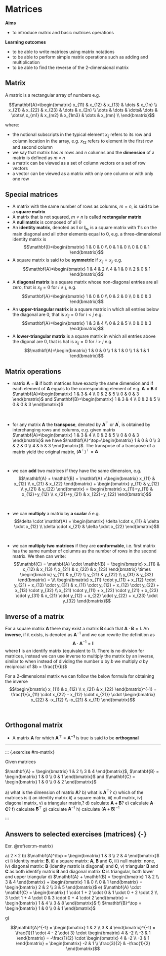 # Matrices

**Aims**

- to introduce matrix and basic matrices operations

**Learning outcomes**

- to be able to write matrices using matrix notations
- to be able to perform simple matrix operations such as adding and multiplication
- to be able to find the reverse of the 2-dimensional matrix

## Matrix
A matrix is a rectangular array of numbers e.g. 

$$\mathbf{A}=\begin{bmatrix}
  x_{11} & x_{12} & x_{13} & \dots & x_{1n} \\
  x_{21} & x_{22} & x_{23} & \dots & x_{2n} \\
  \dots & \dots & \dots& \dots & \dots\\
  x_{m1} & x_{m2} & x_{1m3} & \dots & x_{mn} \\
\end{bmatrix}$$

where:

- the notional subscripts in the typical element $x_{ij}$ refers to its row and column location in the array, e.g. $x_{12}$ refers to element in the first row and second column
- we say that matrix has $m$ rows and $n$ columns and the **dimension** of a matrix is defined as $m \times n$
- a matrix can be viewed as a set of column vectors or a set of row vectors
- a vector can be viewed as a matrix with only one column or with only one row

## Special matrices
- A matrix with the same number of rows as columns, $m = n$, is said to be a **square matrix**
- A matrix that is not squared, $m \neq n$ is called **rectangular matrix**
- A **null matrix** is composed of all 0
- An **identity matrix**, denoted as $\mathbf{I}$ or $\mathbf{I_n}$, is a square matrix with 1's on the main diagonal and all other elements equal to 0, e.g. a three-dimensional identity matrix is $$\mathbf{I}=\begin{bmatrix}
  1 & 0 & 0  \\
  0 & 1 & 0  \\
  0 & 0 & 1
\end{bmatrix}$$
- A square matrix is said to be **symmetric** if $x_{ij} = x_{ji}$ e.g. 
$$\mathbf{A}=\begin{bmatrix}
  1 & 4 & 2  \\
  4 & 1 & 0  \\
  2 & 0 & 1
\end{bmatrix}$$
- A **diagonal matrix** is a square matrix whose non-diagonal entries are all zero, that is $x_{ij} = 0$ for $i \neq j$, e.g. 
$$\mathbf{A}=\begin{bmatrix}
  1 & 0 & 0  \\
  0 & 2 & 0  \\
  0 & 0 & 3
\end{bmatrix}$$
- An **upper-triangular matrix** is a square matrix in which all entries below the diagonal are 0, that is $x_{ij}=0$ for $i<j$ e.g. 
$$\mathbf{A}=\begin{bmatrix}
  1 & 3 & 4  \\
  0 & 2 & 5  \\
  0 & 0 & 3
\end{bmatrix}$$
- A **lower-triangular matrix** is a square matrix in which all entries above the digonal are 0, that is hat is $x_{ij}=0$ for $i>j$ e.g. 
$$\mathbf{A}=\begin{bmatrix}
  1 & 0 & 0  \\
  1 & 1 & 0  \\
  1 & 1 & 1
\end{bmatrix}$$

## Matrix operations
- matrix $\mathbf{A} = \mathbf{B}$ if both matrices have exactly the same dimension and if each element of $\mathbf{A}$ equals to the corresponding element of e.g. $\mathbf{A} = \mathbf{B}$ if
$\mathbf{A}=\begin{bmatrix}
  1 & 3 & 4  \\
  0 & 2 & 5  \\
  0 & 0 & 3
\end{bmatrix}$ and $\mathbf{B}=\begin{bmatrix}
  1 & 3 & 4  \\
  0 & 2 & 5  \\
  0 & 0 & 3
\end{bmatrix}$

<br />

- for any matrix $\mathbf{A}$ the **transpose**, denoted by $\mathbf{A}^\top$ or $\mathbf{A}^\prime$, is obtained by interchanging rows and columns, e.g. given matrix $\mathbf{A}=\begin{bmatrix}
  1 & 3 & 4  \\
  0 & 2 & 5  \\
  0 & 0 & 3
\end{bmatrix}$ we have $\mathbf{A}^\top=\begin{bmatrix}
  1 & 0 & 0  \\
  3 & 2 & 0  \\
  4 & 5 & 3
\end{bmatrix}$. The transpose of a transpose of a matrix yield the original matrix, $\Big(\mathbf{A}^\top\Big)^\top = \mathbf{A}$

<br />

- we can **add** two matrices if they have the same dimension, e.g. 
$$\mathbf{A} + \mathbf{B} = \mathbf{A} =\begin{bmatrix}
  x_{11} & x_{12}   \\
  x_{21} & x_{22} 
\end{bmatrix} + \begin{bmatrix}
  y_{11} & y_{12}   \\
  y_{21} & y_{22} 
\end{bmatrix} = \begin{bmatrix}
  x_{11}+y_{11} & x_{12}+y_{12}   \\
  x_{21}+y_{21} & x_{22}+y_{22} 
\end{bmatrix}$$

<br />

- we can **multiply** a matrix by **a scalar** $\delta$ e.g. $$\delta \cdot \mathbf{A} = \begin{bmatrix}
  \delta \cdot x_{11} & \delta \cdot x_{12}   \\
  \delta \cdot x_{21} & \delta \cdot x_{22} 
\end{bmatrix}$$

<br />

- we can **multiply two matrices** if they are **conformable**, i.e. first matrix has the same number of columns as the number of rows in the second matrix. We then can write: 
$$\mathbf{C} = \mathbf{A} \cdot \mathbf{B}  = \begin{bmatrix}
  x_{11} & x_{12} & x_{13}  \\
  x_{21} & x_{22} & x_{23}
\end{bmatrix} \times \begin{bmatrix}
  y_{11} & y_{12}   \\
  y_{21} & y_{22}  \\
  y_{31} & y_{32}
\end{bmatrix} = \\\ 
\begin{bmatrix}
  x_{11} \cdot y_{11} + x_{12} \cdot y_{21} + x_{13} \cdot y_{31}  & x_{11} \cdot y_{12} + x_{12} \cdot y_{22} + x_{13} \cdot y_{32}  \\
  x_{21} \cdot y_{11} + x_{22} \cdot y_{21} + x_{23} \cdot y_{31} & x_{21} \cdot y_{12} + x_{22} \cdot y_{22} + x_{23} \cdot y_{32}
\end{bmatrix}$$

## Inverse of a matrix 
For a square matrix $\mathbf{A}$ there may exist a matrix $\mathbf{B}$ such that $\mathbf{A} \cdot \mathbf{B} = \mathbf{I}$. An **inverse**, if it exists, is denoted as $\mathbf{A}^{-1}$ and we can rewrite the definition as $$\mathbf{A} \cdot \mathbf{A}^{-1} = \mathbf{I}$$ where $\mathbf{I}$ is an identify matrix (equivalent to 1). There is no division for matrices, instead we can use inverse to multiply the matrix by an inverse, similar to when instead of dividing the number $a$ by $b$ we multiply $a$ by reciprocal of $b = \frac{1}{b}$

For a 2-dimensional matrix we can follow the below formula for obtaining the inverse 
$$\begin{bmatrix}
  x_{11} & x_{12}   \\
  x_{21} & x_{22} 
\end{bmatrix}^{-1} = \frac{1}{x_{11} \cdot x_{22} - x_{12} \cdot x_{21}} \cdot \begin{bmatrix}
  x_{22} & -x_{12}   \\
  -x_{21} & x_{11} 
\end{bmatrix}$$

<br />

## Orthogonal matrix
- A matrix $\mathbf{A}$ for which $\mathbf{A^\top} = \mathbf{A^{-1}}$ is true is said to be **orthogonal**

-----

::: {.exercise #m-matrix}

Given matrices 

 $\mathbf{A} = \begin{bmatrix}
  1 & 2   \\
  3 & 4
  \end{bmatrix}$, 
  $\mathbf{B} = \begin{bmatrix}
  1 & 0   \\
  0 & 1
  \end{bmatrix}$ and $\mathbf{C} = \begin{bmatrix}
  1 & 0   \\
  0 & 2
  \end{bmatrix}$


a) what is the dimension of matrix $\mathbf{A}$?
b) what is $\mathbf{A}^\top$?
c) which of the matrices is i) an identity matrix ii) a square matrix, iii) null matrix, iv) diagonal matrix, v) a triangular matrix,? 
d) calculate $\mathbf{A} + \mathbf{B}$?
e) calculate $\mathbf{A} \cdot \mathbf{C}$?
f) calculate $\mathbf{B}^\top$
g) calculate $\mathbf{A}^{-1}$
h) calculate $(\mathbf{A} + \mathbf{B})^{-1}$


:::

## Answers to selected exercises (matrices) {-}

Exr. \@ref(exr:m-matrix)

a) $2 \times 2$
b) $\mathbf{A}^\top = \begin{bmatrix}
  1 & 3   \\
  2 & 4
  \end{bmatrix}$
c) i) identity matrix: $\mathbf{B}$, ii) a square matrix: $\mathbf{A}$, $\mathbf{B}$ and $\mathbf{C}$, iii) null matrix: none, iv) diagonal matrix: $\mathbf{B}$ (identity matrix is diagonal) and $\mathbf{C}$, v) triangular  $\mathbf{B}$ and  $\mathbf{C}$ as both identify matrix $\mathbf{B}$ and diagonal matrix $\mathbf{C}$ is triangular, both lower and upper triangular
d) $\mathbf{A} + \mathbf{B} = \begin{bmatrix}
  1 & 2   \\
  3 & 4
  \end{bmatrix} + \begin{bmatrix}
  1 & 0   \\
  0 & 1
  \end{bmatrix} = \begin{bmatrix}
  2 & 2   \\
  3 & 5
  \end{bmatrix}$
e) $\mathbf{A} \cdot \mathbf{C} = \begin{bmatrix}
  1 \cdot 1 + 2 \cdot 0 & 1 \cdot 0 + 2 \cdot 2   \\
  3 \cdot 1 + 4 \cdot 0 & 3 \cdot 0 + 4 \cdot 2
  \end{bmatrix} = \begin{bmatrix}
  1 & 4   \\
  3 & 8
  \end{bmatrix}$
f) $\mathbf{B}^\top = \begin{bmatrix}
  1 & 0   \\
  0 & 1
  \end{bmatrix}$
  
g) 

$$\mathbf{A}^{-1} = \begin{bmatrix}
  1 & 2   \\
  3 & 4 
\end{bmatrix}^{-1} = \frac{1}{1 \cdot 4 - 2 \cdot 3} \cdot \begin{bmatrix}
  4 & -2   \\
  -3 & 1
\end{bmatrix} = -\frac{1}{2} \cdot \begin{bmatrix}
  4 & -2   \\
  -3 & 1
\end{bmatrix} = \begin{bmatrix}
  -2 & 1   \\
  \frac{3}{2} & -\frac{1}{2}
\end{bmatrix}$$
<!-- h) calculate $(\mathbf{A} + \mathbf{B})^{-1}$ -->





